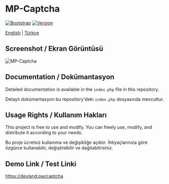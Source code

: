 # MP-Captcha

[![Bootstrap](https://img.shields.io/badge/Bootstrap-5.3.2-purple.svg)](https://getbootstrap.com/)
[![Version](https://img.shields.io/badge/Version-1.0.0-green.svg)](https://github.com/Alabr0s/mp-captcha)

[English](#english) | [Türkçe](#türkçe)

## Screenshot / Ekran Görüntüsü
![MP-Captcha](https://i.ibb.co/27qRsxH/Ekran-g-r-nt-s-17-12-2024-174940-localhost.jpg)

## Documentation / Dokümantasyon
Detailed documentation is available in the `index.php` file in this repository.

Detaylı dokümantasyon bu repository'deki `index.php` dosyasında mevcuttur.

## Usage Rights / Kullanım Hakları
This project is free to use and modify. You can freely use, modify, and distribute it according to your needs.

Bu proje ücretsiz kullanıma ve değişikliğe açıktır. İhtiyaçlarınıza göre özgürce kullanabilir, değiştirebilir ve dağıtabilirsiniz.


## Demo Link / Test Linki

https://devland.pw/captcha
